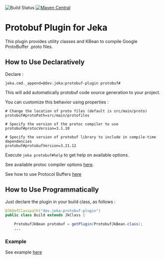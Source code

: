 ![Build Status](https://github.com/jerkar/protobuf-plugin/actions/workflows/push-master.yml/badge.svg)
[![Maven Central](https://img.shields.io/maven-central/v/dev.jeka/protobuf-plugin.svg?label=Maven%20Central)](https://search.maven.org/search?q=g:%22dev.jeka22%20AND%20a:%22protobuf-plugin%22)

# Protobuf Plugin for Jeka

This plugin provides utility classes and KBean to compile Google ProtoBuffer .proto files.

## How to Use Declaratively

Declare :
```properties
jeka.cmd._append=@dev.jeka:protobuf-plugin protobuf#
```
This will add automatically protobuf code source generation to your project.

You can customize this behavior using properties :
```properties
# Change the location of proto files (default is src/main/proto)
protobuf#protoPath=src/main/protofiles

# Specify the version of the protoc compiler to use
protobuf#protocVersion=3.1.10

# Specify the version of protobuf library to include in compile-time dependencies
protobuf#protobufVersion=3.21.12
```

Execute `jeka protobuf#help` to get help on available options.

See available protoc compiler options [here](https://manpages.ubuntu.com/manpages/xenial/man1/protoc.1.html).

See how to use Protocol Buffers [here](https://protobuf.dev/)

## How to Use Programmatically

Just declare the plugin in your build class, as follows :

```java
@JkDefClasspath("dev.jeka:protobuf-plugin")
public class Build extends JkClass {

    ProtobufJkBean protobuf = getPlugin(ProtobufJkBean.class);
    ...
```


### Example

See example [here](../../samples/dev.jeka.samples.sonarqube)



